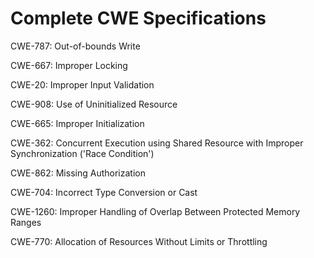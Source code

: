 

# Complete CWE Specifications

CWE-787: Out-of-bounds Write

CWE-667: Improper Locking

CWE-20: Improper Input Validation

CWE-908: Use of Uninitialized Resource

CWE-665: Improper Initialization

CWE-362: Concurrent Execution using Shared Resource with Improper Synchronization ('Race Condition')

CWE-862: Missing Authorization

CWE-704: Incorrect Type Conversion or Cast

CWE-1260: Improper Handling of Overlap Between Protected Memory Ranges

CWE-770: Allocation of Resources Without Limits or Throttling